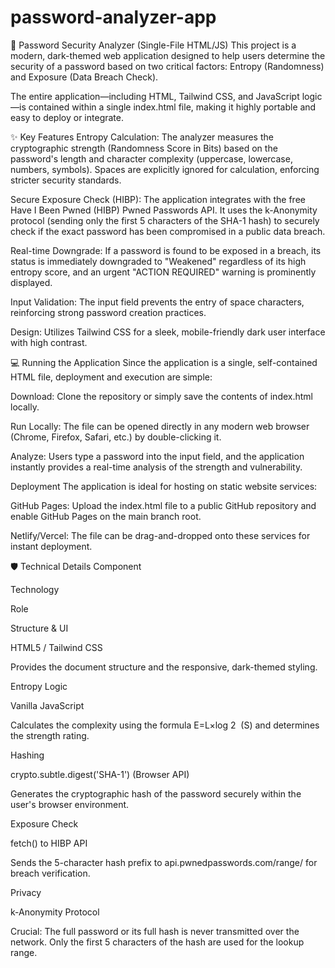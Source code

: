 # password-analyzer-app
🔑 Password Security Analyzer (Single-File HTML/JS)
This project is a modern, dark-themed web application designed to help users determine the security of a password based on two critical factors: Entropy (Randomness) and Exposure (Data Breach Check).

The entire application—including HTML, Tailwind CSS, and JavaScript logic—is contained within a single index.html file, making it highly portable and easy to deploy or integrate.

✨ Key Features
Entropy Calculation: The analyzer measures the cryptographic strength (Randomness Score in Bits) based on the password's length and character complexity (uppercase, lowercase, numbers, symbols). Spaces are explicitly ignored for calculation, enforcing stricter security standards.

Secure Exposure Check (HIBP): The application integrates with the free Have I Been Pwned (HIBP) Pwned Passwords API. It uses the k-Anonymity protocol (sending only the first 5 characters of the SHA-1 hash) to securely check if the exact password has been compromised in a public data breach.

Real-time Downgrade: If a password is found to be exposed in a breach, its status is immediately downgraded to "Weakened" regardless of its high entropy score, and an urgent "ACTION REQUIRED" warning is prominently displayed.

Input Validation: The input field prevents the entry of space characters, reinforcing strong password creation practices.

Design: Utilizes Tailwind CSS for a sleek, mobile-friendly dark user interface with high contrast.

💻 Running the Application
Since the application is a single, self-contained HTML file, deployment and execution are simple:

Download: Clone the repository or simply save the contents of index.html locally.

Run Locally: The file can be opened directly in any modern web browser (Chrome, Firefox, Safari, etc.) by double-clicking it.

Analyze: Users type a password into the input field, and the application instantly provides a real-time analysis of the strength and vulnerability.

Deployment
The application is ideal for hosting on static website services:

GitHub Pages: Upload the index.html file to a public GitHub repository and enable GitHub Pages on the main branch root.

Netlify/Vercel: The file can be drag-and-dropped onto these services for instant deployment.

🛡️ Technical Details
Component

Technology

Role

Structure & UI

HTML5 / Tailwind CSS

Provides the document structure and the responsive, dark-themed styling.

Entropy Logic

Vanilla JavaScript

Calculates the complexity using the formula E=L×log 
2
​
 (S) and determines the strength rating.

Hashing

crypto.subtle.digest('SHA-1') (Browser API)

Generates the cryptographic hash of the password securely within the user's browser environment.

Exposure Check

fetch() to HIBP API

Sends the 5-character hash prefix to api.pwnedpasswords.com/range/ for breach verification.

Privacy

k-Anonymity Protocol

Crucial: The full password or its full hash is never transmitted over the network. Only the first 5 characters of the hash are used for the lookup range.
